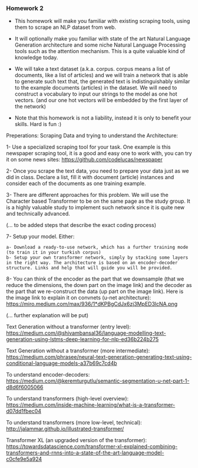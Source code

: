 
### Homework 2

- This homework will make you familiar with existing scraping tools, using them to scrape an NLP dataset from web. 

- It will optionally make you familiar with state of the art Natural Language Generation architecture and some niche Natural Language Processing tools such as the attention mechanism. This is a quite valuable kind of knowledge today.

- We will take a text dataset (a.k.a. corpus. corpus means a list of documents, like a list of articles) and we will train a network that is able to generate such text that, the generated text is indistinguishably similar to the example documents (articles) in the dataset. We will need to construct a vocabulary to input our strings to the model as one hot vectors. (and our one hot vectors will be embedded by the first layer of the network)

- Note that this homework is not a liability, instead it is only to benefit your skills. Hard is fun :)



Preperations: Scraping Data and trying to understand the Architecture:

1- Use a specialized scraping tool for your task. One example is this newspaper scraping tool, it is a good and easy one to work with, you can try it on some news sites: https://github.com/codelucas/newspaper

2- Once you scrape the text data, you need to prepare your data just as we did in class. Declare a list, fill it with document (article) instances and consider each of the documents as one training example. 

3- There are different approaches for this problem. We will use the Character based Transformer to be on the same page as the study group. It is a highly valuable study to implement such network since it is quite new and technically advanced.

(... to be added steps that describe the exact coding process)

7- Setup your model. Either:

	a- Download a ready-to-use network, which has a further training mode (to train it in your turkish corpus)
	b- Setup your own transformer network, simply by stacking some layers in the right way. The architecture is based on an encoder-decoder structure. Links and help that will guide you will be provided.

8- You can think of the encoder as the part that we downsample (that we reduce the dimensions, the down part on the image link) and the decoder as the part that we re-construct the data (up part on the image link). Here is the image link to explain it on convnets (u-net architecture): https://miro.medium.com/max/936/1*dKPBgCdJx6zj3MpED3lcNA.png

(... further explanation will be put)





Text Generation without a transformer (entry level): https://medium.com/@shivambansal36/language-modelling-text-generation-using-lstms-deep-learning-for-nlp-ed36b224b275

Text Generation without a transformer (more intermediate): https://medium.com/phrasee/neural-text-generation-generating-text-using-conditional-language-models-a37b69c7cd4b


To understand encoder-decoders: https://medium.com/@keremturgutlu/semantic-segmentation-u-net-part-1-d8d6f6005066

To understand transformers (high-level overview): https://medium.com/inside-machine-learning/what-is-a-transformer-d07dd1fbec04

To understand transformers (more low-level, technical): http://jalammar.github.io/illustrated-transformer/

Transformer XL (an upgraded version of the transformer): https://towardsdatascience.com/transformer-xl-explained-combining-transformers-and-rnns-into-a-state-of-the-art-language-model-c0cfe9e5a924

